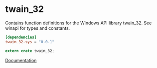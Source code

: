 # twain_32 #
Contains function definitions for the Windows API library twain_32. See winapi for types and constants.

```toml
[dependencies]
twain_32-sys = "0.0.1"
```

```rust
extern crate twain_32;
```

[Documentation](https://retep998.github.io/doc/winapi/twain_32/)
